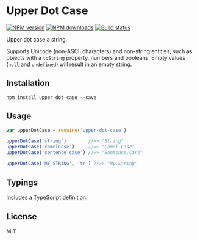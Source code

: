 # Upper Dot Case

[![NPM version][npm-image]][npm-url]
[![NPM downloads][downloads-image]][downloads-url]
[![Build status][travis-image]][travis-url]

Upper dot case a string.

Supports Unicode (non-ASCII characters) and non-string entities, such as objects with a `toString` property, numbers and booleans. Empty values (`null` and `undefined`) will result in an empty string.

## Installation

```
npm install upper-dot-case --save
```

## Usage

```javascript
var upperDotCase = require('upper-dot-case')

upperDotCase('string')        //=> "String"
upperDotCase('camelCase')     //=> "Camel.Case"
upperDotCase('sentence case') //=> "Sentence.Case"

upperDotCase('MY STRING', 'tr') //=> "My.Strıng"
```

## Typings

Includes a [TypeScript definition](upper-dot-case.d.ts).

## License

MIT

[npm-image]: https://badge.fury.io/js/upper-dot-case.svg?style=flat
[npm-url]: https://npmjs.org/package/upper-dot-case
[downloads-image]: https://img.shields.io/npm/dm/upper-dot-case.svg?style=flat
[downloads-url]: https://npmjs.org/package/upper-dot-case
[travis-image]: https://travis-ci.org/dsappet/upper-dot-case.svg?branch=master&style=flat
[travis-url]: https://travis-ci.org/dsappet/upper-dot-case
